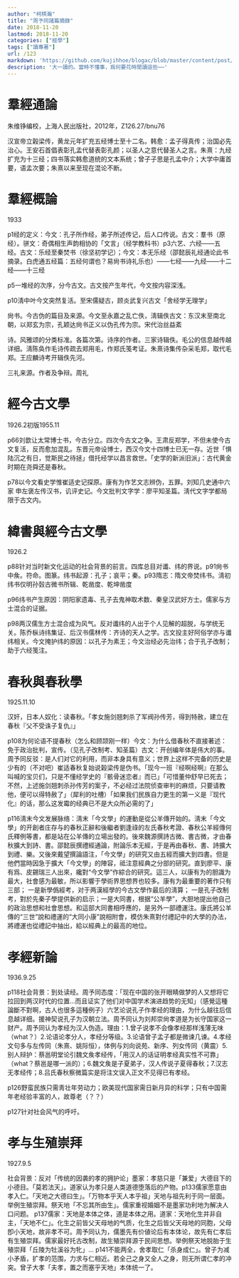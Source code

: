 ```yaml
---
author: "柯棋瀚"
title: "周予同諸篇摘錄"
date: 2018-11-20
lastmod: 2018-11-20
categories: ["經學"]
tags: ["讀專著"]
url: /123
markdown: 'https://github.com/kujihhoe/blogac/blob/master/content/post/123周予同.md'
description: '大一讀的。當時不懂事，爲何要花時閒讀這些⋯⋯'
---
```


# 羣經通論

朱维铮编校，上海人民出版社，2012年，Z126.27/bnu76

汉宣帝立榖梁传，黄龙元年扩充五经博士至十二名。韩愈：孟子得真传；治国必先治心。王安石首倡表彰孔孟代替表彰孔颜；以圣人之意代替圣人之言。朱熹：九经扩充为十三经；四书落实韩愈道统的文本系统；曾子子思是孔孟中介；大学中庸首要，语孟次要；朱熹以来至现在混论不断。

# 羣經概論

1933

p1经的定义：今文：孔子所作经，弟子所述传记，后人口传说。古文：羣书（原经）。骈文：奇偶相生声韵相协的「文言」（经学教科书）p3六艺、六经——五经。古文：乐经至秦焚书（徐坚初学记）；今文：本无乐经（邵懿辰礼经通论此书摘录。白虎通五经篇：五经何谓也？易尙书诗礼乐也）——七经——九经——十二经——十三经

p5一堆经的次序，分今古文。古文按产生年代，今文按内容深浅。

p10淸中叶今文突然复活。至宋儒疑古，顾炎武复兴古文「舍经学无理学」

尙书。今古伪的篇目及来源。今文至永嘉之乱亡佚，淸辑佚古文：东汉末至南北朝，以郑玄为宗，孔颖达尙书正义以伪孔传为宗。宋代治丝益紊

诗。风雅颂的分类标准。各篇次第。诗序的作者。三家诗辑佚。毛公的信息越传越详细。淸陈奂作毛诗传疏去郑用毛，作郑氏笺考证。朱熹诗集传杂采毛郑，取代毛郑。王应麟诗考开辑佚先河。

三礼来源。作者及争辩。周礼

# 經今古文學

1926.2初版1955.11

p66刘歆让太常博士书，今古分立。四次今古文之争。王肃反郑学，不但未使今古文复活，反而愈加混乱。东晋元帝设博士，西汉今文十四博士已无一存。近世「惧陆沉之有日，觉斯民之待拯」借托经学以昌言救世。「史学的新派旧派」：古代黄金时期在尧舜还是春秋。

p78以今文看史学惟崔适史记探原。康有为作艺文志辨伪，五罪。刘知几史通中六家 申左褒左传汉书，讥评史记。今文批判文字学：廖平知圣篇。淸代文字学都局限于古文内。

# 緯書與經今古文學

1926.2

p88针对当时新文化运动的社会背景的前言。四库总目对谶、纬的界说。p91尙书中矦。符命。图篆。纬书起源：孔子；哀平；秦。p93隋志：隋文帝焚纬书。淸初纬书仅明孙瑴古微书所辑、乾凿度、乾坤凿度

p96纬书产生原因：阴阳家遗毒、孔子去鬼神取术数、秦皇汉武好方士。儒家与方士混合的证据。

p98两汉儒生方士混合成为风气。反对谶纬的人出于个人见解的超脱，与学统无关。陈乔枞诗纬集证、后汉书儒林传：齐诗的天人之学。古文投主好阿俗学亦与谶纬相关。今文掩护纬的原因：以孔子为素王；今文治经必先治纬；合于孔子改制；助于六经笺注。

# 春秋與春秋學

1925.11.10

汉奸，日本人奴化：读春秋。「孝女施剑翘刺杀了军阀孙传芳，得到特赦，建立在春秋『父不受诛子复仇』」

p108为何论语不提春秋（怎么和顾颉刚一样）今文：为什么借春秋不直接著述：免于政治批判，宣传。（见孔子改制考、知圣篇）古文：开创编年体是伟大的事。周予同反驳：是人们对它的利用，而非本身具有意义；世界上这样不完备的历史是少有的（不对吧）崔适春秋复始说榖梁传是伪书。「现今一班『经啊经啊』在那么叫喊的宝贝们，只是不懂经学史的『骸骨迷恋者』而已」「可惜董仲舒早已死去；不然，上述施剑翘刺杀孙传芳的案子，不必经过法院侦查审判的麻烦，只要请教他，便可以得特赦了」（犀利的吐槽）「如果我们民族自力更生的第一义是『现代化』的话，那么这发霉的经典已不是大众所必需的了」

p116淸末今文发展脉络：淸末「今文學」的運動是從<v>公羊傳</v>开始的。淸末「今文學」的开創者庄存与的<v>春秋正辭</v>和後繼者劉逢祿的<v>左氏春秋考證</v>、<v>春秋公羊經傳何氏釋例</v>等書，都是站在<v>公羊傳</v>的立場出發的。後來魏源撰<v>詩古微</v>、<v>書古微</v>，才由<v>春秋</v>擴大到<v>詩</v>、<v>書</v>。邵懿辰撰<v>禮經通論</v>，附論乐本无經，于是再由<v>春秋</v>、<v>書</v>、<v>詩</v>擴大到<v>禮</v>、<v>樂</v>。又後來戴望撰<v>論語注</v>，「今文學」的研究又由<v>五經</v>而擴大到四書。但是他們當時因急于擴大「今文學」的陣容，祗注意經典之分部的研究。直到廖平、康有爲、皮錫瑞三人出來，纔對“今文學”作綜合的研究。這三人，以康有为的胆識为最大，社會感为最敏，所以影響于學術界思想界也较多。康有为最重要的著作只有三部； 一是<v>新學僞經考</v>，对于两漢經學的今古文學作最后的淸算； 一是<v>孔子改制考</v>，對於先秦子學提供新的启示；一是<v>大同書</v>，根据“公羊學”，大胆地提出他自己的政治思想和社會思想。和這部<v>大同書</v>相呼應的，是另外一部<v>禮運注</v>。康氏將<v>公羊傳</v>的“三世”說和<v>禮運</v>的“大同小康”說相附會，模仿朱熹對付<v>禮記</v>中的<v>大學</v>的办法，將<v>禮運</v>也從<v>禮記</v>中抽出，給以經典上的最高的地位。

# 孝經新論

1936.9.25

p118社会背景：到处读经。周予同态度：「现在中国的张开眼睛做梦的人又想将它拉回到两汉时代的位置…而且证实了他们对中国学术演进趋势的无知」（感覺這種論斷不對啊，古人也很多這種例子）六艺论说孔子作孝经的理由，为什么越往后信息越详细。援神契说孔子为汉朝立法。周予同认为刘邦崇尙孝道是为长守国家这一财产。周予同认为孝经为汉人伪造。理由：1.曾子说孝不会像孝经那样浅薄无味（what？）2.论语论孝分人，孝经分等级。3.论语曾子孟子都是微谏几谏。4.孝经文句多与左传同（朱熹、姚际恒），体例与刘向说苑、新序、列女传同（黄震）5.别人辩护：蔡邕明堂论引魏文矦孝经传，「用汉人的话证明孝经真实性不可靠」（what？蔡邕是哪一派的）；6.魏文矦是子夏弟子，汉人传说子夏得春秋；7.汉志无孝经传；8.吕氏春秋察微篇实是将注文误入正文不见得已有孝经。

p126野蛮民族只需靑壮年劳动力；欧美现代国家需日新月异的科学；只有中国需年老经验丰富的人，故尊老（？？）

p127针对社会风气的呼吁。

# 孝与生殖崇拜

1927.9.5

社会背景：反对「传统的因袭的孝的拥护论」墨家：孝慈只是「兼爱」大德目下的小德目。「莫若法天」。道家认为孝只是人类道德堕落后的产物。p133儒家愿意由孝入仁。「天地之大德曰生」。「万物本乎天人本乎祖」天地与祖先利于同一层面。举例生殖崇拜。祭天地「不忘其所由生」。儒家重视婚姻不是墨家功利地为解决人口问题。
p137儒家：天地是本体之体，道是本体之用。道家：天地化生并非自主，「天地不仁」。化生之前皆父天母地的气质，化生之后皆父天母地的同胞，父母卽小天地，故非孝不可。周予同认为，儒墨先有价値论后有本体论，故先有仁孝后有生殖崇拜。儒家最好托古改制，故生殖崇拜源于民间思想。举例祭天地脱胎于生殖崇拜「丘陵为牡溪谷为牝」…
p141不能两全，舍孝取仁「杀身成仁」。曾子为减小矛盾，扩孝的范围，力求与仁相近。若全己之身又全人之身，则无所谓仁孝的冲突。曾子大孝「夫孝，置之而塞乎天地」本体统一了。
